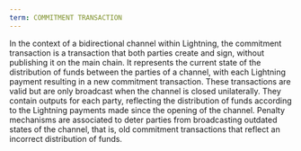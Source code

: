 ```yaml
---
term: COMMITMENT TRANSACTION
---
```


In the context of a bidirectional channel within Lightning, the commitment transaction is a transaction that both parties create and sign, without publishing it on the main chain. It represents the current state of the distribution of funds between the parties of a channel, with each Lightning payment resulting in a new commitment transaction. These transactions are valid but are only broadcast when the channel is closed unilaterally. They contain outputs for each party, reflecting the distribution of funds according to the Lightning payments made since the opening of the channel. Penalty mechanisms are associated to deter parties from broadcasting outdated states of the channel, that is, old commitment transactions that reflect an incorrect distribution of funds.